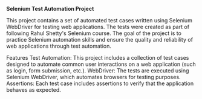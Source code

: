 **Selenium Test Automation Project**

This project contains a set of automated test cases written using Selenium WebDriver for testing web applications. 
The tests were created as part of following Rahul Shetty's Selenium course.
The goal of the project is to practice Selenium automation skills and ensure the quality and reliability of web applications through test automation.

Features
Test Automation: This project includes a collection of test cases designed to automate common user interactions on a web application (such as login, form submission, etc.).
WebDriver: The tests are executed using Selenium WebDriver, which automates browsers for testing purposes.
Assertions: Each test case includes assertions to verify that the application behaves as expected.
